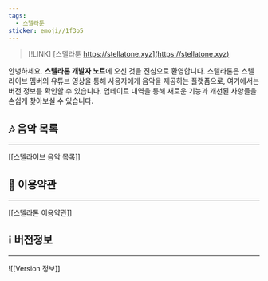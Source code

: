 ```yaml
---
tags:
  - 스텔라툰
sticker: emoji//1f3b5
---
```


> [!LINK]
> [스텔라툰 https://stellatone.xyz](https://stellatone.xyz) 

안녕하세요. **스텔라톤 개발자 노트**에 오신 것을 진심으로 환영합니다. 스텔라톤은 스텔라이브 멤버의 유튜브 영상을 통해 사용자에게 음악을 제공하는 플랫폼으로, 여기에서는 버전 정보를 확인할 수 있습니다. 업데이트 내역을 통해 새로운 기능과 개선된 사항들을 손쉽게 찾아보실 수 있습니다. 

## 🎶 음악 목록
---
[[스텔라이브 음악 목록]]

##  📃 이용약관
---
[[스텔라톤 이용약관]]

## ℹ️ 버전정보
---
![[Version 정보]]